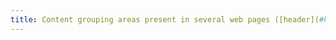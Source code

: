 ```yaml
---
title: Content grouping areas present in several web pages ([header](#header-zone), [main navigation](#menu-and-navigation-bar) areas , [main content](#main-content-area), [footer](#footer-area) and [search engine](#search-engine-internal-to-a-website)) can they be achieved or avoided?
---
```

